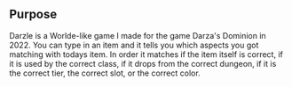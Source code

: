 ## Purpose
Darzle is a Worlde-like game I made for the game Darza's Dominion in 2022. You can type in an item and it tells you which aspects you got matching with todays item. In order it matches if the item itself is correct, if it is used by the correct class, if it drops from the correct dungeon, if it is the correct tier, the correct slot, or the correct color.
